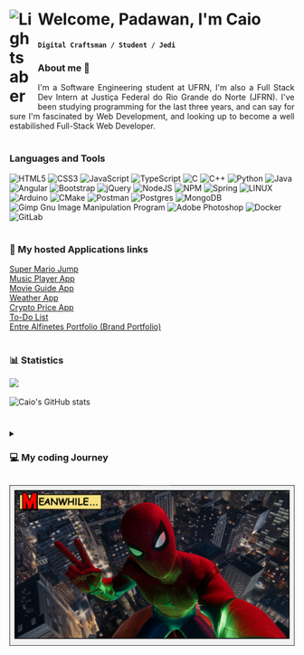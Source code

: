 # Welcome, Padawan, I'm Caio <img align="left" alt="Lightsaber" width="40px" style="padding-right: 10px;" src="https://img.icons8.com/color/480/null/lightsaber.png"/>

**`Digital Craftsman / Student / Jedi`**
<h3> About me 👔 </h3>

<p style="text-align: justify">
  I'm a Software Engineering student at UFRN, I'm also a Full Stack Dev Intern at Justiça Federal do Rio Grande do Norte (JFRN). I've been studying programming for the last three years, and can say for sure I'm fascinated by Web Development, and looking up to become a well estabilished Full-Stack Web Developer.
</p>


#

### Languages and Tools
![HTML5](https://img.shields.io/badge/html5-%23E34F26.svg?style=for-the-badge&logo=html5&logoColor=white) ![CSS3](https://img.shields.io/badge/css3-%231572B6.svg?style=for-the-badge&logo=css3&logoColor=white) ![JavaScript](https://img.shields.io/badge/javascript-%23323330.svg?style=for-the-badge&logo=javascript&logoColor=%23F7DF1E) ![TypeScript](https://img.shields.io/badge/typescript-%23007ACC.svg?style=for-the-badge&logo=typescript&logoColor=white) ![C](https://img.shields.io/badge/c-%2300599C.svg?style=for-the-badge&logo=c&logoColor=white) ![C++](https://img.shields.io/badge/c++-%2300599C.svg?style=for-the-badge&logo=c%2B%2B&logoColor=white) ![Python](https://img.shields.io/badge/python-3670A0?style=for-the-badge&logo=python&logoColor=ffdd54) ![Java](https://img.shields.io/badge/java-%23ED8B00.svg?style=for-the-badge&logo=java&logoColor=white) ![Angular](https://img.shields.io/badge/angular-%23DD0031.svg?style=for-the-badge&logo=angular&logoColor=white) ![Bootstrap](https://img.shields.io/badge/bootstrap-%23563D7C.svg?style=for-the-badge&logo=bootstrap&logoColor=white) ![jQuery](https://img.shields.io/badge/jquery-%230769AD.svg?style=for-the-badge&logo=jquery&logoColor=white) ![NodeJS](https://img.shields.io/badge/node.js-6DA55F?style=for-the-badge&logo=node.js&logoColor=white) ![NPM](https://img.shields.io/badge/NPM-%23000000.svg?style=for-the-badge&logo=npm&logoColor=white) ![Spring](https://img.shields.io/badge/spring-%236DB33F.svg?style=for-the-badge&logo=spring&logoColor=white) ![LINUX](https://img.shields.io/badge/Linux-FCC624?style=for-the-badge&logo=linux&logoColor=black) ![Arduino](https://img.shields.io/badge/-Arduino-00979D?style=for-the-badge&logo=Arduino&logoColor=white)  ![CMake](https://img.shields.io/badge/CMake-%23008FBA.svg?style=for-the-badge&logo=cmake&logoColor=white) 
 ![Postman](https://img.shields.io/badge/Postman-FF6C37?style=for-the-badge&logo=postman&logoColor=white) ![Postgres](https://img.shields.io/badge/postgres-%23316192.svg?style=for-the-badge&logo=postgresql&logoColor=white) ![MongoDB](https://img.shields.io/badge/MongoDB-%234ea94b.svg?style=for-the-badge&logo=mongodb&logoColor=white) ![Gimp Gnu Image Manipulation Program](https://img.shields.io/badge/Gimp-657D8B?style=for-the-badge&logo=gimp&logoColor=FFFFFF) ![Adobe Photoshop](https://img.shields.io/badge/adobephotoshop-%2331A8FF.svg?style=for-the-badge&logo=adobephotoshop&logoColor=white) ![Docker](https://img.shields.io/badge/docker-white?style=for-the-badge&logo=docker) ![GitLab](https://img.shields.io/badge/gitlab-blue?style=for-the-badge&logo=gitlab)


#

### 🔗 My hosted Applications links

[Super Mario Jump](https://caiovitordm.github.io/Super-Mario-Jump/index.html)<br>
[Music Player App](https://caiovitordm.github.io/Music-Player-App/index.html)<br>
[Movie Guide App](https://caiovitordm.github.io/Movie-Guide-App/Movie%20Guide%20App/index.html)<br>
[Weather App](https://caiovitordm.github.io/Weather-App/Weather%20app/index.html)<br>
[Crypto Price App](https://caiovitordm.github.io/Crypto-Price-App/Crypto%20Price%20App/index.html)<br>
[To-Do List](https://caiovitordm.github.io/To-Do-List-FrontEnd/login-page/login-page.html)<br>
[Entre Alfinetes Portfolio (Brand Portfolio)](https://caiovitordm.github.io/EntreAlfinetes-Portfolio/landing.html)

#



### 📊 Statistics
<img width="300" src="https://github-readme-stats.vercel.app/api/top-langs/?username=CaioVitorDM&layout=compact&theme=dracula">

![Caio's GitHub stats](https://github-readme-stats-sigma-five.vercel.app/api?username=CaioVitorDM&show_icons=true&theme=dracula)


#

<details align="left">
  <summary><h3>💻 My coding Journey</h3></summary>
  <p style="text-align: justify">
  I started coding since 2021, that was when I began my Software Engineering Journey. At the beginning, it was actually pretty difficult, since I didn't have any base at programming. So, the college began and at first, I learned Python on the first semester, the basics of programming like variables declaration, functions, etc. Then, I learned C, with C came memory management, structs, vectors, etc. And then came the great breakthrough, C++ changed my whole life as programmer, it was when I first met OOP and fell in love with it, with C++ I increased even more my developer's skills, working with OOP, data structures, librarys and started developing my first projects. In the middle time of all of this, I've also developed projects using IoT tools, such as ESP32 and Raspberry PI, some of them using NodeRED.
  <br>
  <br>
  In 2022, I was accepted in a Dev Internship at Justiça Federal do Rio Grande do Norte. There, I started learning Angular, Spring, JavaScript, Java, Typescript, Docker and got better at my Git Versioning. And then, at 2023 I started studying Java at college, for a class called "Programming Language 2", working more with classes creation, packages, class methods, abstract classes, interfaces, etc. And at that class, I build my first Java and JavaFX application, you can find it at my repositories page, it's called "Media Player App".
  <br>
  <br>
  In 2023, I started studying more about the specifics of software engineering, design and projects patterns, documentations, all kinds of diagrams, and started building full stack applications for my college classes. I build a full stack application using SpringBoot and Angular, the repository name is Biblicron. And then, turned that application into a framework, the repository name is Loan Management Framework, both of those for a class called Software Detaleid Process. Also builded the most common project of all, a To-Do list, you can find the link to it at "My Hosted Applications" on my profile.
  <br>
  <br>
  In 2024, I left my internship with 1 year and 3 months of experience, because I got accepted at a job at Digital Metropole Institute to work developing a project called the "Acer Seller Center", a plataform for sellers to sell their products on Acer Store, using Angular and SpringBoot. I joined as Junior Developer, I got the chance also to learn more about Testing Software and got even better at my soft skills.
  <br>
  <br>
  Hope you like my projects :) Feel free to look and learn from everything I've done.
  </p>
</details>
<br>

<img src="spider-man3.png">
         


